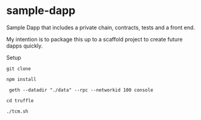 # sample-dapp
Sample Dapp that includes a private chain, contracts, tests and a front end.

My intention is to package this up to a scaffold project to create future dapps quickly.

Setup

``` git clone ``` 

``` npm install ```

``` geth --datadir "./data" --rpc --networkid 100 console```

```cd truffle ```

``` ./tcm.sh ```
